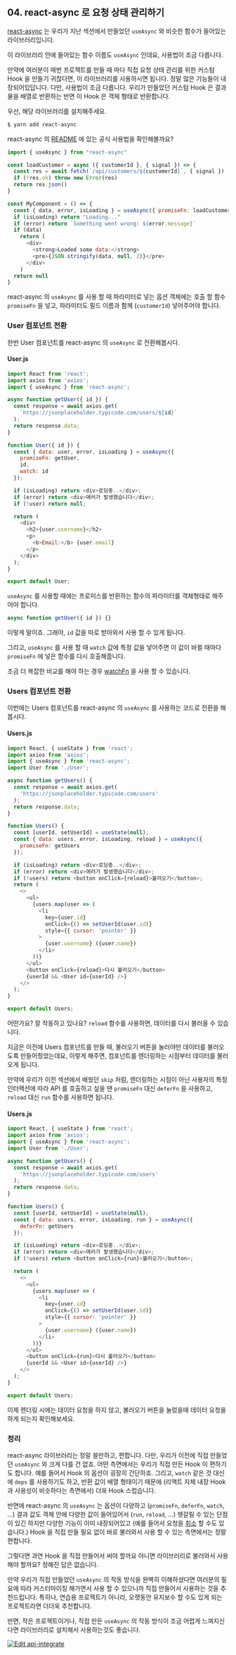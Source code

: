 ## 04. react-async 로 요청 상태 관리하기

[react-async](https://github.com/ghengeveld/react-async) 는 우리가 지난 섹션에서 만들었던 `useAsync` 와 비슷한 함수가 들어있는 라이브러리입니다.

이 라이브러리 안에 들어있는 함수 이름도 `useAsync` 인데요, 사용법이 조금 다릅니다.

만약에 여러분이 매번 프로젝트를 만들 때 마다 직접 요청 상태 관리를 위한 커스텀 Hook 을 만들기 귀찮다면, 이 라이브러리를 사용하시면 됩니다. 정말 많은 기능들이 내장되어있답니다. 다만, 사용법이 조금 다릅니다. 우리가 만들었던 커스텀 Hook 은 결과물을 배열로 반환하는 반면 이 Hook 은 객체 형태로 반환합니다.

우선, 해당 라이브러리를 설치해주세요.

```bash
$ yarn add react-async
```

react-async 의 [README](https://github.com/ghengeveld/react-async) 에 있는 공식 사용법을 확인해볼까요?

```javascript
import { useAsync } from "react-async"

const loadCustomer = async ({ customerId }, { signal }) => {
  const res = await fetch(`/api/customers/${customerId}`, { signal })
  if (!res.ok) throw new Error(res)
  return res.json()
}

const MyComponent = () => {
  const { data, error, isLoading } = useAsync({ promiseFn: loadCustomer, customerId: 1 })
  if (isLoading) return "Loading..."
  if (error) return `Something went wrong: ${error.message}`
  if (data)
    return (
      <div>
        <strong>Loaded some data:</strong>
        <pre>{JSON.stringify(data, null, 2)}</pre>
      </div>
    )
  return null
}
```

react-async 의 `useAsync` 를 사용 할 때 파라미터로 넣는 옵션 객체에는 호출 할 함수 `promiseFn` 을 넣고, 파라미터도 필드 이름과 함께 (`customerId`) 넣어주어야 합니다.

### User 컴포넌트 전환

한번 User 컴포넌트를 react-async 의 `useAsync` 로 전환해봅시다.

#### User.js
```javascript
import React from 'react';
import axios from 'axios';
import { useAsync } from 'react-async';

async function getUser({ id }) {
  const response = await axios.get(
    `https://jsonplaceholder.typicode.com/users/${id}`
  );
  return response.data;
}

function User({ id }) {
  const { data: user, error, isLoading } = useAsync({
    promiseFn: getUser,
    id,
    watch: id
  });

  if (isLoading) return <div>로딩중..</div>;
  if (error) return <div>에러가 발생했습니다</div>;
  if (!user) return null;

  return (
    <div>
      <h2>{user.username}</h2>
      <p>
        <b>Email:</b> {user.email}
      </p>
    </div>
  );
}

export default User;
```

`useAsync` 를 사용할 때에는 프로미스를 반환하는 함수의 파라미터를 객체형태로 해주어야 합니다.

```javascript
async function getUser({ id }) {}
```

이렇게 말이죠. 그래야, `id` 값을 따로 받아와서 사용 할 수 있게 됩니다.

그리고, `useAsync` 를 사용 할 때 `watch` 값에 특정 값을 넣어주면 이 값이 바뀔 때마다 `promiseFn` 에 넣은 함수를 다시 호출해줍니다.

조금 더 복잡한 비교를 해야 하는 경우 [watchFn](https://github.com/ghengeveld/react-async#watchfn) 을 사용 할 수 있습니다.


### Users 컴포넌트 전환

이번에는 Users 컴포넌트를 react-async 의 `useAsync` 를 사용하는 코드로 전환을 해봅시다.

#### Users.js
```javascript
import React, { useState } from 'react';
import axios from 'axios';
import { useAsync } from 'react-async';
import User from './User';

async function getUsers() {
  const response = await axios.get(
    'https://jsonplaceholder.typicode.com/users'
  );
  return response.data;
}

function Users() {
  const [userId, setUserId] = useState(null);
  const { data: users, error, isLoading, reload } = useAsync({
    promiseFn: getUsers
  });

  if (isLoading) return <div>로딩중..</div>;
  if (error) return <div>에러가 발생했습니다</div>;
  if (!users) return <button onClick={reload}>불러오기</button>;
  return (
    <>
      <ul>
        {users.map(user => (
          <li
            key={user.id}
            onClick={() => setUserId(user.id)}
            style={{ cursor: 'pointer' }}
          >
            {user.username} ({user.name})
          </li>
        ))}
      </ul>
      <button onClick={reload}>다시 불러오기</button>
      {userId && <User id={userId} />}
    </>
  );
}

export default Users;
```

어떤가요? 잘 작동하고 있나요? `reload` 함수를 사용하면, 데이터를 다시 불러올 수 있습니다.

지금은 이전에 Users 컴포넌트를 만들 때, 불러오기 버튼을 눌러야만 데이터를 불러오도록 만들어줬었는데요, 이렇게 해주면, 컴포넌트를 렌더링하는 시점부터 데이터를 불러오게 됩니다.

만약에 우리가 이전 섹션에서 배웠던 `skip` 처럼, 렌더링하는 시점이 아닌 사용자의 특정 인터랙션에 따라 API 를 호출하고 싶을 땐 `promiseFn` 대신 `deferFn` 을 사용하고, `reload` 대신 `run` 함수를 사용하면 됩니다.

#### Users.js
```javascript
import React, { useState } from 'react';
import axios from 'axios';
import { useAsync } from 'react-async';
import User from './User';

async function getUsers() {
  const response = await axios.get(
    'https://jsonplaceholder.typicode.com/users'
  );
  return response.data;
}

function Users() {
  const [userId, setUserId] = useState(null);
  const { data: users, error, isLoading, run } = useAsync({
    deferFn: getUsers
  });

  if (isLoading) return <div>로딩중..</div>;
  if (error) return <div>에러가 발생했습니다</div>;
  if (!users) return <button onClick={run}>불러오기</button>;

  return (
    <>
      <ul>
        {users.map(user => (
          <li
            key={user.id}
            onClick={() => setUserId(user.id)}
            style={{ cursor: 'pointer' }}
          >
            {user.username} ({user.name})
          </li>
        ))}
      </ul>
      <button onClick={run}>다시 불러오기</button>
      {userId && <User id={userId} />}
    </>
  );
}

export default Users;
```

이제 렌더링 시에는 데이터 요청을 하지 않고, 불러오기 버튼을 눌렀을때 데이터 요청을 하게 되는지 확인해보세요.

### 정리

react-async 라이브러리는 정말 쓸만하고, 편합니다. 다만, 우리가 이전에 직접 만들었던 `useAsync` 와 크게 다를 건 없죠. 어떤 측면에서는 우리가 직접 만든 Hook 이 편하기도 합니다. 예를 들어서 Hook 의 옵션이 굉장히 간단하죠. 그리고, `watch` 같은 것 대신에 `deps` 를 사용하기도 하고, 반환 값이 배열 형태이기 때문에 (리액트 자체 내장 Hook 과 사용성이 비슷하다는 측면에서) 더욱 Hook 스럽습니다.

반면에 react-async 의 `useAsync` 는 옵션이 다양하고 (`promiseFn`, `deferFn`, `watch`, ...) 결과 값도 객체 안에 다양한 값이 들어있어서 (`run`, `reload`, ...) 헷갈릴 수 있는 단점이 있긴 하지만 다양한 기능이 이미 내장되어있고 (예를 들어서 요청을 [취소](https://github.com/ghengeveld/react-async#cancel) 할 수도 있습니다.) Hook 을 직접 만들 필요 없이 바로 불러와서 사용 할 수 있는 측면에서는 정말 편합니다.

그렇다면 과연 Hook 을 직접 만들어서 써야 할까요 아니면 라이브러리로 불러와서 사용 해야 할까요? 정해진 답은 없습니다.

만약 우리가 직접 만들었던 `useAsync` 의 작동 방식을 완벽히 이해하셨다면 여러분의 필요에 따라 커스터마이징 해가면서 사용 할 수 있으니까 직접 만들어서 사용하는 것을 추천드립니다. 특히나, 연습용 프로젝트가 아니라, 오랫동안 유지보수 할 수도 있게 되는 프로젝트라면 더더욱 추천합니다.

반면, 작은 프로젝트이거나, 직접 만든 `useAsync` 의 작동 방식이 조금 어렵게 느껴지신다면 라이브러리로 설치해서 사용하는것도 좋습니다.

[![Edit api-integrate](https://codesandbox.io/static/img/play-codesandbox.svg)](https://codesandbox.io/s/api-integrate-m5v26?fontsize=14)
